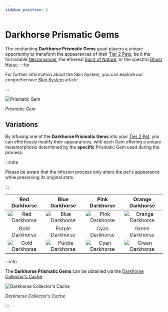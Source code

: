```yaml
---
sidebar_position: 3
---
```


# Darkhorse Prismatic Gems

The enchanting **Darkhorse Prismatic Gems** grant players a unique opportunity to transform the appearances of their [Tier 2 Pets](/category/pets), be it the formidable [Necromancer](/crafting/pets/Necromancer), the ethereal [Spirit of Nature](/crafting/pets/spirit-of-nature), or the spectral [Ghost Horse](/crafting/pets/ghost-horse).
:::tip

For further information about the Skin System, you can explore our comprehensive [Skin System](/skin-system) article.

:::

![Prismatic Gem](/img/items/jewels/prismatic-gem.png)

_Prismatic Gem_

## Variations

By infusing one of the **Darkhorse Prismatic Gems** into your [Tier 2 Pet](/category/pets), you can effortlessly modify their appearances, with each Gem offering a unique metamorphosis determined by the **specific** Prismatic Gem used during the process.

:::note

Please be aware that the infusion process only alters the pet's appearance while preserving its original stats.

:::

|                     Red Darkhorse                      |                       Blue Darkhorse                       |                     Pink Darkhorse                     |                      Orange Darkhorse                      |
| :----------------------------------------------------: | :--------------------------------------------------------: | :----------------------------------------------------: | :--------------------------------------------------------: |
|  ![Red Darkhorse](/img/items/pets/red-dark-horse.jpg)  |   ![Blue Darkhorse](/img/items/pets/blue-dark-horse.jpg)   | ![Pink Darkhorse](/img/items/pets/pink-dark-horse.jpg) | ![Orange Darkhorse](/img/items/pets/orange-dark-horse.jpg) |
|                     Gold Darkhorse                     |                      Purple Darkhorse                      |                     Cyan Darkhorse                     |                      Green Darkhorse                       |
| ![Gold Darkhorse](/img/items/pets/gold-dark-horse.jpg) | ![Purple Darkhorse](/img/items/pets/purple-dark-horse.jpg) | ![Cyan Darkhorse](/img/items/pets/cyan-dark-horse.jpg) |  ![Green Darkhorse](/img/items/pets/green-dark-horse.jpg)  |

:::info

The **Darkhorse Prismatic Gems** can be obtained via the [Darkhorse Collector's Cache](/skin-system#jagod-di).

![Darkhorse Collector's Cache](/img/items/item-bags/darkhorse-cache.png)

_Darkhorse Collector's Cache_

:::
